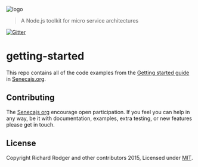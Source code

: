 ![logo](http://senecajs.surge.sh/files/assets/seneca-logo.png)
> A Node.js toolkit for micro service architectures

[![Gitter][gitter-badge]][gitter-url]

# getting-started
This repo contains all of the code examples from the [Getting started guide][] in [Senecajs.org][].

## Contributing
The [Senecajs org][] encourage open participation. If you feel you can help in any way, be it with
documentation, examples, extra testing, or new features please get in touch.


## License
Copyright Richard Rodger and other contributors 2015, Licensed under [MIT][].

[gitter-badge]: https://badges.gitter.im/Join%20Chat.svg
[gitter-url]: https://gitter.im/senecajs/seneca

[MIT]: ./LICENSE
[Senecajs org]: https://github.com/senecajs/
[Getting started guide]: http://senecajs.org/get-started/
[Senecajs.org]: http://senecajs.org/
